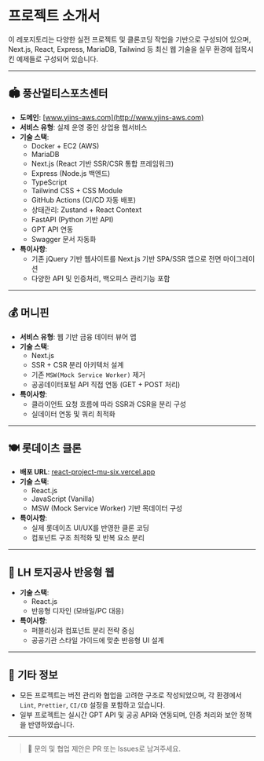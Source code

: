 # 프로젝트 소개서

이 레포지토리는 다양한 실전 프로젝트 및 클론코딩 작업을 기반으로 구성되어 있으며, Next.js, React, Express, MariaDB, Tailwind 등 최신 웹 기술을 실무 환경에 접목시킨 예제들로 구성되어 있습니다.

---

## 🏟️ 풍산멀티스포츠센터
- **도메인**: [www.yjins-aws.com](http://www.yjins-aws.com)
- **서비스 유형**: 실제 운영 중인 상업용 웹서비스
- **기술 스택**:
  - Docker + EC2 (AWS)
  - MariaDB
  - Next.js (React 기반 SSR/CSR 통합 프레임워크)
  - Express (Node.js 백엔드)
  - TypeScript
  - Tailwind CSS + CSS Module
  - GitHub Actions (CI/CD 자동 배포)
  - 상태관리: Zustand + React Context
  - FastAPI (Python 기반 API)
  - GPT API 연동
  - Swagger 문서 자동화
- **특이사항**:
  - 기존 jQuery 기반 웹사이트를 Next.js 기반 SPA/SSR 앱으로 전면 마이그레이션
  - 다양한 API 및 인증처리, 백오피스 관리기능 포함

---

## 💰 머니핀
- **서비스 유형**: 웹 기반 금융 데이터 뷰어 앱
- **기술 스택**:
  - Next.js
  - SSR + CSR 분리 아키텍처 설계
  - 기존 `MSW(Mock Service Worker)` 제거
  - 공공데이터포털 API 직접 연동 (GET + POST 처리)
- **특이사항**:
  - 클라이언트 요청 흐름에 따라 SSR과 CSR을 분리 구성
  - 실데이터 연동 및 쿼리 최적화

---

## 🍽️ 롯데이츠 클론
- **배포 URL**: [react-project-mu-six.vercel.app](https://react-project-mu-six.vercel.app)
- **기술 스택**:
  - React.js
  - JavaScript (Vanilla)
  - MSW (Mock Service Worker) 기반 목데이터 구성
- **특이사항**:
  - 실제 롯데이츠 UI/UX를 반영한 클론 코딩
  - 컴포넌트 구조 최적화 및 반복 요소 분리

---

## 🏢 LH 토지공사 반응형 웹
- **기술 스택**:
  - React.js
  - 반응형 디자인 (모바일/PC 대응)
- **특이사항**:
  - 퍼블리싱과 컴포넌트 분리 전략 중심
  - 공공기관 스타일 가이드에 맞춘 반응형 UI 설계

---

## 📌 기타 정보
- 모든 프로젝트는 버전 관리와 협업을 고려한 구조로 작성되었으며, 각 환경에서 `Lint`, `Prettier`, `CI/CD` 설정을 포함하고 있습니다.
- 일부 프로젝트는 실시간 GPT API 및 공공 API와 연동되며, 인증 처리와 보안 정책을 반영하였습니다.

---

> 🔧 문의 및 협업 제안은 PR 또는 Issues로 남겨주세요.
